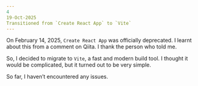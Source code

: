 ```yaml
---
4
19-Oct-2025
Transitioned from `Create React App` to `Vite`
---
```

On February 14, 2025, `Create React App` was officially deprecated.
I learnt about this from a comment on Qiita.
I thank the person who told me.

So, I decided to migrate to `Vite`, a fast and modern build tool.
I thought it would be complicated, but it turned out to be very simple.

So far, I haven’t encountered any issues.

